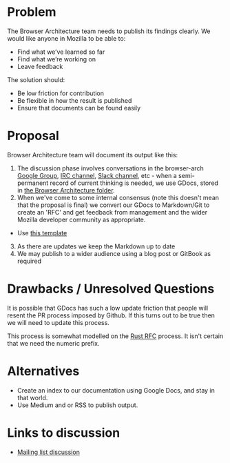
# Problem

The Browser Architecture team needs to publish its findings clearly. We would like anyone in Mozilla to be able to:

* Find what we’ve learned so far
* Find what we’re working on
* Leave feedback

The solution should:

* Be low friction for contribution
* Be flexible in how the result is published
* Ensure that documents can be found easily


# Proposal

Browser Architecture team will document its output like this:

1. The discussion phase involves conversations in the browser-arch [Google Group](https://groups.google.com/a/mozilla.com/forum/#!forum/browser-arch), [IRC channel](https://www.irccloud.com/#!/ircs://irc.mozilla.org:6697/%23browser-arch), [Slack channel](https://mozilla.slack.com/messages/C5F80LV0C/), etc - when a semi-permanent record of current thinking is needed, we use GDocs, stored in [the Browser Architecture folder](https://drive.google.com/drive/u/1/folders/0BzQINYlY78CtbGVqVDVlZlNJX0k).
2. When we've come to some internal consensus (note this doesn't mean that the proposal is final) we convert our GDocs to Markdown/Git to create an 'RFC' and get feedback from management and the wider Mozilla developer community as appropriate.
  * Use [this template](0000-template.md)
3. As there are updates we keep the Markdown up to date
4. We may publish to a wider audience using a blog post or GitBook as required


# Drawbacks / Unresolved Questions

It is possible that GDocs has such a low update friction that people will resent the PR process imposed by Github. If this turns out to be true then we will need to update this process.

This process is somewhat modelled on the [Rust RFC](https://github.com/rust-lang/rfcs) process. It isn't certain that we need the numeric prefix.


# Alternatives

* Create an index to our documentation using Google Docs, and stay in that world.
* Use Medium and or RSS to publish output.


# Links to discussion

* [Mailing list discussion](https://groups.google.com/a/mozilla.com/forum/#!topic/browser-arch/FOtfYVHbgfo)
